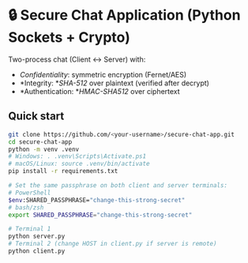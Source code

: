# 🔒 Secure Chat Application (Python Sockets + Crypto)

Two-process chat (Client ↔ Server) with:
- *Confidentiality*: symmetric encryption (Fernet/AES)
- *Integrity: **SHA-512* over plaintext (verified after decrypt)
- *Authentication: **HMAC-SHA512* over ciphertext

## Quick start
```bash
git clone https://github.com/<your-username>/secure-chat-app.git
cd secure-chat-app
python -m venv .venv
# Windows: . .venv\Scripts\Activate.ps1
# macOS/Linux: source .venv/bin/activate
pip install -r requirements.txt

# Set the same passphrase on both client and server terminals:
# PowerShell
$env:SHARED_PASSPHRASE="change-this-strong-secret"
# bash/zsh
export SHARED_PASSPHRASE="change-this-strong-secret"

# Terminal 1
python server.py
# Terminal 2 (change HOST in client.py if server is remote)
python client.py
